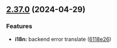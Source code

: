 ## [2.37.0](https://github.com/taskany-inc/issues/compare/v2.36.0...v2.37.0) (2024-04-29)


### Features

* **i18n:** backend error translate ([6118e26](https://github.com/taskany-inc/issues/commit/6118e2644015b3ec10feb47379624e202d80e3d3))

